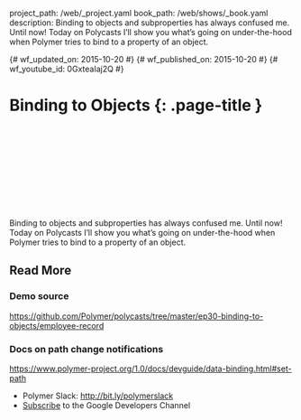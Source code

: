 project_path: /web/_project.yaml
book_path: /web/shows/_book.yaml
description: Binding to objects and subproperties has always confused me. Until now! Today on Polycasts I’ll show you what’s going on under-the-hood when Polymer tries to bind to a property of an object.

{# wf_updated_on: 2015-10-20 #}
{# wf_published_on: 2015-10-20 #}
{# wf_youtube_id: 0GxteaIaj2Q #}

# Binding to Objects {: .page-title }


<div class="video-wrapper">
  <iframe class="devsite-embedded-youtube-video" data-video-id="0GxteaIaj2Q"
          data-autohide="1" data-showinfo="0" frameborder="0" allowfullscreen>
  </iframe>
</div>


Binding to objects and subproperties has always confused me. Until now! Today on Polycasts I’ll show you what’s going on under-the-hood when Polymer tries to bind to a property of an object.

## Read More

### Demo source
<https://github.com/Polymer/polycasts/tree/master/ep30-binding-to-objects/employee-record>

### Docs on path change notifications
<https://www.polymer-project.org/1.0/docs/devguide/data-binding.html#set-path>

- Polymer Slack: <http://bit.ly/polymerslack>
- [Subscribe](https://goo.gl/LLLNvf) to the Google Developers Channel
